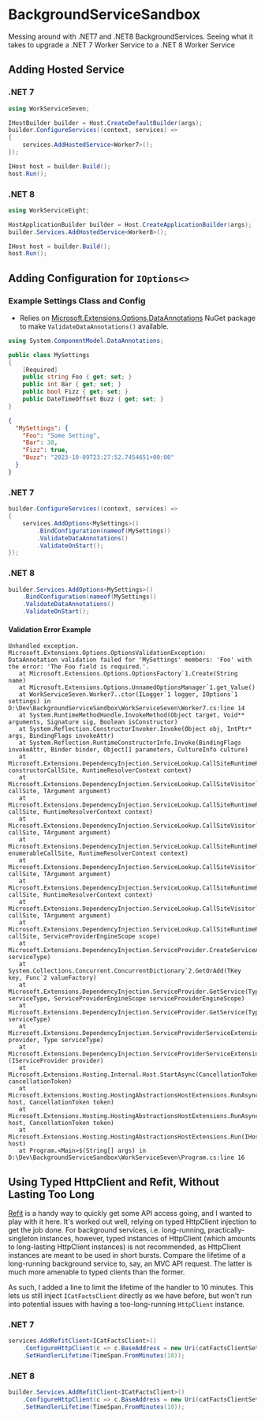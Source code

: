 # BackgroundServiceSandbox

Messing around with .NET7 and .NET8 BackgroundServices. Seeing what it takes to upgrade a .NET 7 Worker Service to a .NET 8 Worker Service

## Adding Hosted Service

### .NET 7

```csharp
using WorkServiceSeven;

IHostBuilder builder = Host.CreateDefaultBuilder(args);
builder.ConfigureServices((context, services) =>
{
    services.AddHostedService<Worker7>();
});

IHost host = builder.Build();
host.Run();
```

### .NET 8

```csharp
using WorkServiceEight;

HostApplicationBuilder builder = Host.CreateApplicationBuilder(args);
builder.Services.AddHostedService<Worker8>();

IHost host = builder.Build();
host.Run();
```

## Adding Configuration for `IOptions<>`

### Example Settings Class and Config

- Relies on [Microsoft.Extensions.Options.DataAnnotations](https://www.nuget.org/packages/Microsoft.Extensions.Options.DataAnnotations) NuGet package to make `ValidateDataAnnotations()` available.

```csharp
using System.ComponentModel.DataAnnotations;

public class MySettings
{
    [Required]
    public string Foo { get; set; }
    public int Bar { get; set; }
    public bool Fizz { get; set; }
    public DateTimeOffset Buzz { get; set; }
}
```

```json
{
  "MySettings": {
    "Foo": "Some Setting",
    "Bar": 38,
    "Fizz": true,
    "Buzz": "2023-10-09T23:27:52.7454651+00:00"
  }
}
```

### .NET 7

```csharp
builder.ConfigureServices((context, services) =>
{
    services.AddOptions<MySettings>()
        .BindConfiguration(nameof(MySettings))
        .ValidateDataAnnotations()
        .ValidateOnStart();
});
```

### .NET 8

```csharp
builder.Services.AddOptions<MySettings>()
    .BindConfiguration(nameof(MySettings))
    .ValidateDataAnnotations()
    .ValidateOnStart();
```

#### Validation Error Example

```
Unhandled exception. Microsoft.Extensions.Options.OptionsValidationException: DataAnnotation validation failed for 'MySettings' members: 'Foo' with the error: 'The Foo field is required.'.
   at Microsoft.Extensions.Options.OptionsFactory`1.Create(String name)                                                                                                                     
   at Microsoft.Extensions.Options.UnnamedOptionsManager`1.get_Value()                                                                                                                      
   at WorkServiceSeven.Worker7..ctor(ILogger`1 logger, IOptions`1 settings) in D:\Dev\BackgroundServiceSandbox\WorkServiceSeven\Worker7.cs:line 14                                  
   at System.RuntimeMethodHandle.InvokeMethod(Object target, Void** arguments, Signature sig, Boolean isConstructor)                                                                        
   at System.Reflection.ConstructorInvoker.Invoke(Object obj, IntPtr* args, BindingFlags invokeAttr)                                                                                        
   at System.Reflection.RuntimeConstructorInfo.Invoke(BindingFlags invokeAttr, Binder binder, Object[] parameters, CultureInfo culture)                                                     
   at Microsoft.Extensions.DependencyInjection.ServiceLookup.CallSiteRuntimeResolver.VisitConstructor(ConstructorCallSite constructorCallSite, RuntimeResolverContext context)              
   at Microsoft.Extensions.DependencyInjection.ServiceLookup.CallSiteVisitor`2.VisitCallSiteMain(ServiceCallSite callSite, TArgument argument)                                              
   at Microsoft.Extensions.DependencyInjection.ServiceLookup.CallSiteRuntimeResolver.VisitRootCache(ServiceCallSite callSite, RuntimeResolverContext context)                               
   at Microsoft.Extensions.DependencyInjection.ServiceLookup.CallSiteVisitor`2.VisitCallSite(ServiceCallSite callSite, TArgument argument)                                                  
   at Microsoft.Extensions.DependencyInjection.ServiceLookup.CallSiteRuntimeResolver.VisitIEnumerable(IEnumerableCallSite enumerableCallSite, RuntimeResolverContext context)               
   at Microsoft.Extensions.DependencyInjection.ServiceLookup.CallSiteVisitor`2.VisitCallSiteMain(ServiceCallSite callSite, TArgument argument)                                              
   at Microsoft.Extensions.DependencyInjection.ServiceLookup.CallSiteRuntimeResolver.VisitRootCache(ServiceCallSite callSite, RuntimeResolverContext context)                               
   at Microsoft.Extensions.DependencyInjection.ServiceLookup.CallSiteVisitor`2.VisitCallSite(ServiceCallSite callSite, TArgument argument)                                                  
   at Microsoft.Extensions.DependencyInjection.ServiceLookup.CallSiteRuntimeResolver.Resolve(ServiceCallSite callSite, ServiceProviderEngineScope scope)                                    
   at Microsoft.Extensions.DependencyInjection.ServiceProvider.CreateServiceAccessor(Type serviceType)                                                                                      
   at System.Collections.Concurrent.ConcurrentDictionary`2.GetOrAdd(TKey key, Func`2 valueFactory)
   at Microsoft.Extensions.DependencyInjection.ServiceProvider.GetService(Type serviceType, ServiceProviderEngineScope serviceProviderEngineScope)
   at Microsoft.Extensions.DependencyInjection.ServiceProvider.GetService(Type serviceType)
   at Microsoft.Extensions.DependencyInjection.ServiceProviderServiceExtensions.GetRequiredService(IServiceProvider provider, Type serviceType)
   at Microsoft.Extensions.DependencyInjection.ServiceProviderServiceExtensions.GetRequiredService[T](IServiceProvider provider)
   at Microsoft.Extensions.Hosting.Internal.Host.StartAsync(CancellationToken cancellationToken)
   at Microsoft.Extensions.Hosting.HostingAbstractionsHostExtensions.RunAsync(IHost host, CancellationToken token)
   at Microsoft.Extensions.Hosting.HostingAbstractionsHostExtensions.RunAsync(IHost host, CancellationToken token)
   at Microsoft.Extensions.Hosting.HostingAbstractionsHostExtensions.Run(IHost host)
   at Program.<Main>$(String[] args) in D:\Dev\BackgroundServiceSandbox\WorkServiceSeven\Program.cs:line 16
```

## Using Typed HttpClient and Refit, Without Lasting Too Long

[Refit](https://github.com/reactiveui/refit) is a handy way to quickly get some API access going, and I wanted to play with it here. It's worked out well, relying on typed HttpClient injection to get the job done. For background services, i.e. long-running, practically-singleton instances, however, typed instances of HttpClient (which amounts to long-lasting HttpClient instances) is not recommended, as HttpClient instances are meant to be used in short bursts. Compare the lifetime of a long-running background service to, say, an MVC API request. The latter is much more amenable to typed clients than the former.

As such, I added a line to limit the lifetime of the handler to 10 minutes. This lets us still inject `ICatFactsClient` directly as we have before, but won't run into potential issues with having a too-long-running `HttpClient` instance.

### .NET 7
```csharp
services.AddRefitClient<ICatFactsClient>()
    .ConfigureHttpClient(c => c.BaseAddress = new Uri(catFactsClientSettings.Host))
    .SetHandlerLifetime(TimeSpan.FromMinutes(10));
```
    
### .NET 8
```csharp
builder.Services.AddRefitClient<ICatFactsClient>()
    .ConfigureHttpClient(c => c.BaseAddress = new Uri(catFactsClientSettings.Host))
    .SetHandlerLifetime(TimeSpan.FromMinutes(10));
```
